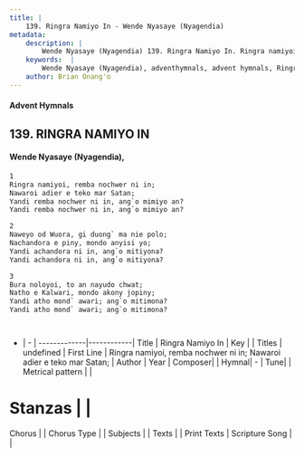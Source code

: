 ```yaml
---
title: |
    139. Ringra Namiyo In - Wende Nyasaye (Nyagendia)
metadata:
    description: |
        Wende Nyasaye (Nyagendia) 139. Ringra Namiyo In. Ringra namiyoi, remba nochwer ni in; Nawaroi adier e teko mar Satan; Yandi remba nochwer ni in, ang`o mimiyo an? Yandi remba nochwer ni in, ang`o mimiyo an?  
    keywords:  |
        Wende Nyasaye (Nyagendia), adventhymnals, advent hymnals, Ringra Namiyo In, Ringra namiyoi, remba nochwer ni in; Nawaroi adier e teko mar Satan;. 
    author: Brian Onang'o
---
```


#### Advent Hymnals
## 139. RINGRA NAMIYO IN
####  Wende Nyasaye (Nyagendia),

```txt
1
Ringra namiyoi, remba nochwer ni in;
Nawaroi adier e teko mar Satan;
Yandi remba nochwer ni in, ang`o mimiyo an?
Yandi remba nochwer ni in, ang`o mimiyo an?

2
Naweyo od Wuora, gi duong` ma nie polo;
Nachandora e piny, mondo anyisi yo;
Yandi achandora ni in, ang`o mitiyona?
Yandi achandora ni in, ang`o mitiyona?

3
Bura noloyoi, to an nayudo chwat;
Natho e Kalwari, mondo akony jopiny;
Yandi atho mond` awari; ang`o mitimona?
Yandi atho mond` awari; ang`o mitimona?




```

- |   -  |
-------------|------------|
Title | Ringra Namiyo In |
Key |  |
Titles | undefined |
First Line | Ringra namiyoi, remba nochwer ni in; Nawaroi adier e teko mar Satan; |
Author | 
Year | 
Composer| |
Hymnal|  - |
Tune|  |
Metrical pattern | |
# Stanzas |  |
Chorus |  |
Chorus Type |  |
Subjects | |
Texts |  |
Print Texts | 
Scripture Song |  |
    
